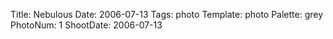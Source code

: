 Title: Nebulous
Date: 2006-07-13
Tags: photo
Template: photo
Palette: grey
PhotoNum: 1
ShootDate: 2006-07-13

